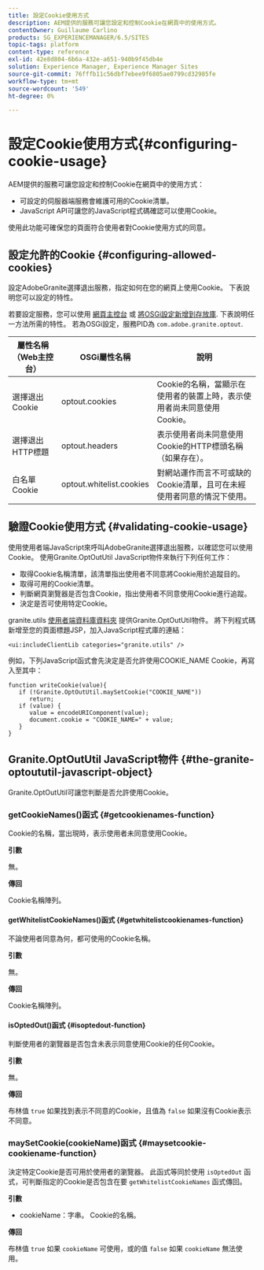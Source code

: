 ```yaml
---
title: 設定Cookie使用方式
description: AEM提供的服務可讓您設定和控制Cookie在網頁中的使用方式。
contentOwner: Guillaume Carlino
products: SG_EXPERIENCEMANAGER/6.5/SITES
topic-tags: platform
content-type: reference
exl-id: 42e8d804-6b6a-432e-a651-940b9f45db4e
solution: Experience Manager, Experience Manager Sites
source-git-commit: 76fffb11c56dbf7ebee9f6805ae0799cd32985fe
workflow-type: tm+mt
source-wordcount: '549'
ht-degree: 0%

---
```


# 設定Cookie使用方式{#configuring-cookie-usage}

AEM提供的服務可讓您設定和控制Cookie在網頁中的使用方式：

* 可設定的伺服器端服務會維護可用的Cookie清單。
* JavaScript API可讓您的JavaScript程式碼確認可以使用Cookie。

使用此功能可確保您的頁面符合使用者對Cookie使用方式的同意。

## 設定允許的Cookie {#configuring-allowed-cookies}

設定AdobeGranite選擇退出服務，指定如何在您的網頁上使用Cookie。 下表說明您可以設定的特性。

若要設定服務，您可以使用 [網頁主控台](/help/sites-deploying/configuring-osgi.md#osgi-configuration-with-the-web-console) 或 [將OSGi設定新增到存放庫](/help/sites-deploying/configuring-osgi.md#adding-a-new-configuration-to-the-repository). 下表說明任一方法所需的特性。 若為OSGi設定，服務PID為 `com.adobe.granite.optout`.

| 屬性名稱（Web主控台） | OSGi屬性名稱 | 說明 |
|---|---|---|
| 選擇退出Cookie | optout.cookies | Cookie的名稱，當顯示在使用者的裝置上時，表示使用者尚未同意使用Cookie。 |
| 選擇退出HTTP標題 | optout.headers | 表示使用者尚未同意使用Cookie的HTTP標頭名稱（如果存在）。 |
| 白名單Cookie | optout.whitelist.cookies | 對網站運作而言不可或缺的Cookie清單，且可在未經使用者同意的情況下使用。 |

## 驗證Cookie使用方式 {#validating-cookie-usage}

使用使用者端JavaScript來呼叫AdobeGranite選擇退出服務，以確認您可以使用Cookie。 使用Granite.OptOutUtil JavaScript物件來執行下列任何工作：

* 取得Cookie名稱清單，該清單指出使用者不同意將Cookie用於追蹤目的。
* 取得可用的Cookie清單。
* 判斷網頁瀏覽器是否包含Cookie，指出使用者不同意使用Cookie進行追蹤。
* 決定是否可使用特定Cookie。

granite.utils [使用者端資料庫資料夾](/help/sites-developing/clientlibs.md#referencing-client-side-libraries) 提供Granite.OptOutUtil物件。 將下列程式碼新增至您的頁面標題JSP，加入JavaScript程式庫的連結：

`<ui:includeClientLib categories="granite.utils" />`

例如，下列JavaScript函式會先決定是否允許使用COOKIE_NAME Cookie，再寫入至其中：

```
function writeCookie(value){
   if (!Granite.OptOutUtil.maySetCookie("COOKIE_NAME"))
      return;
   if (value) {
      value = encodeURIComponent(value);
      document.cookie = "COOKIE_NAME=" + value;
   }
}
```

## Granite.OptOutUtil JavaScript物件 {#the-granite-optoututil-javascript-object}

Granite.OptOutUtil可讓您判斷是否允許使用Cookie。

### getCookieNames()函式 {#getcookienames-function}

Cookie的名稱，當出現時，表示使用者未同意使用Cookie。

**引數**

無。

**傳回**

Cookie名稱陣列。

#### getWhitelistCookieNames()函式 {#getwhitelistcookienames-function}

不論使用者同意為何，都可使用的Cookie名稱。

**引數**

無。

**傳回**

Cookie名稱陣列。

#### isOptedOut()函式 {#isoptedout-function}

判斷使用者的瀏覽器是否包含未表示同意使用Cookie的任何Cookie。

**引數**

無。

**傳回**

布林值 `true` 如果找到表示不同意的Cookie，且值為 `false` 如果沒有Cookie表示不同意。

### maySetCookie(cookieName)函式 {#maysetcookie-cookiename-function}

決定特定Cookie是否可用於使用者的瀏覽器。 此函式等同於使用 `isOptedOut` 函式，可判斷指定的Cookie是否包含在要 `getWhitelistCookieNames` 函式傳回。

**引數**

* cookieName：字串。 Cookie的名稱。

**傳回**

布林值 `true` 如果 `cookieName` 可使用，或的值 `false` 如果 `cookieName` 無法使用。
